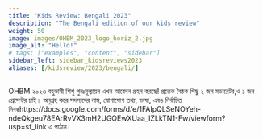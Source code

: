 ```yaml
---
title: "Kids Review: Bengali 2023"
description: "The Bengali edition of our kids review"
weight: 50
image: images/OHBM_2023_logo_horiz_2.jpg
image_alt: "Hello!"
# tags: ["examples", "content", "sidebar"]
sidebar_left: sidebar_kidsreviews2023
aliases: [/kidsreview/2023/bengali/]
---
```


OHBM ২০২৩ বহুভাষী শিশু পুনঃমূল্যায়ন এখন আবেদন গ্রহন করছে! প্রত্তেক বৈঠক পিছু ২ জন মডারেটর,ও ১ জন প্রেসেন্টর চাই। অনুগ্রহ করে সদস্যদের নাম, যোগাযোগ তথ্য, ভাষা, এবঙ নির্বাচিত নিবন্ধhttps://docs.google.com/forms/d/e/1FAIpQLSeNOYeh-ndeQkgeu78EArRvVX3mH2UGQEwXUaa_IZLkTN1-Fw/viewform?usp=sf_link এ পাঠান। 


<!-- ## Presenters and organizers
1. Name 1 ![Example image](/images/image.png)
2. Name 2 ![Example image](/images/image.png)
3. Name 3 ![Example image](/images/image.png)
-->

<!-- ## Message from organizers
Message here
-->

<!-- Youtube link, example https://www.youtube.com/watch?v=w7Ft2ymGmfc
{{< youtube w7Ft2ymGmfc >}}
-->

